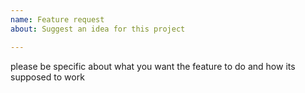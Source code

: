 ```yaml
---
name: Feature request
about: Suggest an idea for this project

---
```


please be specific about what you want the feature to do and how its supposed to work
